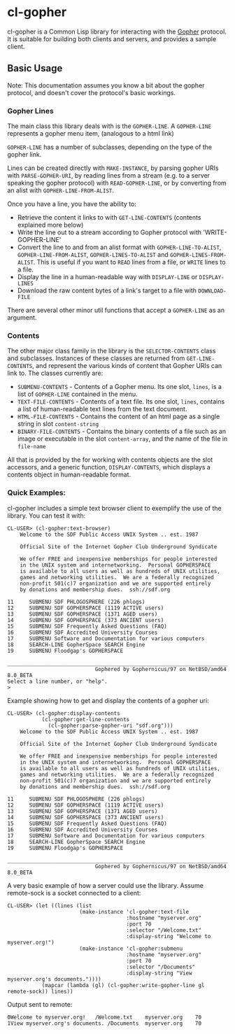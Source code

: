 # cl-gopher

cl-gopher is a Common Lisp library for interacting with the [Gopher](https://en.wikipedia.org/wiki/Gopher_(protocol)) protocol.
It is suitable for building both clients and servers, and provides a sample client.

## Basic Usage

Note: This documentation assumes you know a bit about the gopher protocol, and doesn't cover
the protocol's basic workings. 

### Gopher Lines
The main class this library deals with is the `GOPHER-LINE`.
A `GOPHER-LINE` represents a gopher menu item, (analogous to a html link)

`GOPHER-LINE` has a number of subclasses, depending on the type of the gopher link.

Lines can be created directly with `MAKE-INSTANCE`, by parsing gopher URIs with `PARSE-GOPHER-URI`, by reading lines from a stream (e.g. to a server speaking the gopher protocol) with `READ-GOPHER-LINE`, or by converting from an alist with `GOPHER-LINE-FROM-ALIST`.

Once you have a line, you have the ability to:
* Retrieve the content it links to with `GET-LINE-CONTENTS` (contents explained more below)
* Write the line out to a stream according to Gopher protocol with 'WRITE-GOPHER-LINE'
* Convert the line to and from an alist format with `GOPHER-LINE-TO-ALIST`, `GOPHER-LINE-FROM-ALIST`, `GOPHER-LINES-TO-ALIST` and `GOPHER-LINES-FROM-ALIST`. This is useful if you want to `READ` lines from a file, or `WRITE` lines to a file.
* Display the line in a human-readable way with `DISPLAY-LINE` or `DISPLAY-LINES`
* Download the raw content bytes of a link's target to a file with `DOWNLOAD-FILE`

There are several other minor util functions that accept a `GOPHER-LINE` as an argument.

### Contents
The other major class family in the library is the `SELECTOR-CONTENTS` class and subclasses.
Instances of these classes are returned from `GET-LINE-CONTENTS`, and represent the various kinds of content that Gopher URIs can link to.
The classes currently are:
* `SUBMENU-CONTENTS` - Contents of a Gopher menu. Its one slot, `lines`, is a list of `GOPHER-LINE` contained in the menu.
* `TEXT-FILE-CONTENTS` - Contents of a text file. Its one slot, `lines`, contains a list of human-readable text lines from the text document.
* `HTML-FILE-CONTENTS` - Contains the content of an html page as a single string in slot `content-string`
* `BINARY-FILE-CONTENTS` - Contains the binary contents of a file such as an image or executable in the slot `content-array`, and the name of the file in `file-name`

All that is provided by the for working with contents objects are the slot accessors, and a generic function, `DISPLAY-CONTENTS`, which displays a contents object in human-readable format.

### Quick Examples:

cl-gopher includes a simple text browser client to exemplify the use of the library. You can test it with:
```
CL-USER> (cl-gopher:text-browser)
	Welcome to the SDF Public Access UNIX System .. est. 1987
	
	Official Site of the Internet Gopher Club Underground Syndicate
	
	We offer FREE and inexpensive memberships for people interested
	in the UNIX system and internetworking.  Personal GOPHERSPACE
	is available to all users as well as hundreds of UNIX utilities,
	games and networking utilities.  We are a federally recognized
	non-profit 501(c)7 organization and we are supported entirely
	by donations and membership dues.  ssh://sdf.org
	
11     SUBMENU SDF PHLOGOSPHERE (226 phlogs)
12     SUBMENU SDF GOPHERSPACE (1119 ACTIVE users)
13     SUBMENU SDF GOPHERSPACE (1371 AGED users)
14     SUBMENU SDF GOPHERSPACE (373 ANCIENT users)
15     SUBMENU SDF Frequently Asked Questions (FAQ)
16     SUBMENU SDF Accredited University Courses
17     SUBMENU Software and Documentation for various computers
18     SEARCH-LINE GopherSpace SEARCH Engine
19     SUBMENU Floodgap's GOPHERSPACE
	____________________________________________________________________________
	                        Gophered by Gophernicus/97 on NetBSD/amd64 8.0_BETA
Select a line number, or "help".
> 
```

Example showing how to get and display the contents of a gopher uri:
```
CL-USER> (cl-gopher:display-contents
           (cl-gopher:get-line-contents
             (cl-gopher:parse-gopher-uri "sdf.org")))
    Welcome to the SDF Public Access UNIX System .. est. 1987
	
	Official Site of the Internet Gopher Club Underground Syndicate
	
	We offer FREE and inexpensive memberships for people interested
	in the UNIX system and internetworking.  Personal GOPHERSPACE
	is available to all users as well as hundreds of UNIX utilities,
	games and networking utilities.  We are a federally recognized
	non-profit 501(c)7 organization and we are supported entirely
	by donations and membership dues.  ssh://sdf.org
	
11     SUBMENU SDF PHLOGOSPHERE (226 phlogs)
12     SUBMENU SDF GOPHERSPACE (1119 ACTIVE users)
13     SUBMENU SDF GOPHERSPACE (1371 AGED users)
14     SUBMENU SDF GOPHERSPACE (373 ANCIENT users)
15     SUBMENU SDF Frequently Asked Questions (FAQ)
16     SUBMENU SDF Accredited University Courses
17     SUBMENU Software and Documentation for various computers
18     SEARCH-LINE GopherSpace SEARCH Engine
19     SUBMENU Floodgap's GOPHERSPACE
	____________________________________________________________________________
	                        Gophered by Gophernicus/97 on NetBSD/amd64 8.0_BETA

```

A very basic example of how a server could use the library. Assume remote-sock is a socket connected to a client:
```
CL-USER> (let ((lines (list
                       (make-instance 'cl-gopher:text-file
                                      :hostname "myserver.org"
                                      :port 70
                                      :selector "/Welcome.txt"
                                      :display-string "Welcome to myserver.org!")
                       (make-instance 'cl-gopher:submenu
                                      :hostname "myserver.org"
                                      :port 70
                                      :selector "/Documents"
                                      :display-string "View myserver.org's documents."))))
           (mapcar (lambda (gl) (cl-gopher:write-gopher-line gl remote-sock)) lines))
```
Output sent to remote:
```
0Welcome to myserver.org!	/Welcome.txt	myserver.org	70
1View myserver.org's documents.	/Documents	myserver.org	70

```
